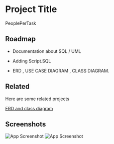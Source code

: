 
# Project Title

PeoplePerTask
## Roadmap

- Documentation about SQL / UML

- Adding Script.SQL

- ERD , USE CASE DIAGRAM , CLASS DIAGRAM.


## Related

Here are some related projects

[ERD and class diagram](https://lucid.app/lucidchart/0bd627fb-6d56-4b94-81fd-3cbc2237935f/edit?viewport_loc=-1218%2C-261%2C3479%2C1519%2Ce8NOkViWVEcA&invitationId=inv_8be2e08d-3fd6-4271-b15f-26f2f3821961)


## Screenshots

![App Screenshot](https://i.ibb.co/fDjmPjD/Capture-decran-2023-11-20-170452.png)
![App Screenshot](https://i.ibb.co/xqWZFsm/Capture-decran-2023-11-20-170604.png)

